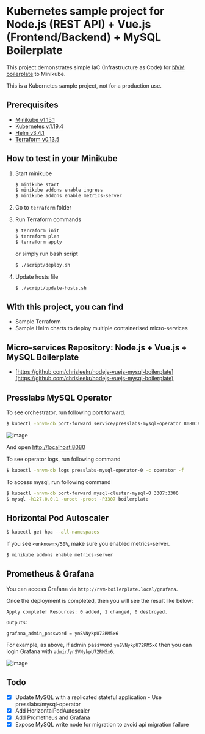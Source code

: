 # Kubernetes sample project for Node.js (REST API) + Vue.js (Frontend/Backend) + MySQL Boilerplate

This project demonstrates simple IaC (Infrastructure as Code) for [NVM boilerplate](https://github.com/chrisleekr/nodejs-vuejs-mysql-boilerplate) to Minikube.

This is a Kubernetes sample project, not for a production use.

## Prerequisites

- [Minikube v1.15.1](https://kubernetes.io/docs/tasks/tools/install-minikube/)
- [Kubernetes v.1.19.4](https://kubernetes.io/docs/tasks/tools/install-kubectl/)
- [Helm v3.4.1](https://helm.sh/docs/intro/install/)
- [Terraform v0.13.5](https://learn.hashicorp.com/tutorials/terraform/install-cli)

## How to test in your Minikube

1. Start minikube

   ```bash
   $ minikube start
   $ minikube addons enable ingress
   $ minikube addons enable metrics-server
   ```

2. Go to `terraform` folder
3. Run Terraform commands

   ```bash
   $ terraform init
   $ terraform plan
   $ terraform apply
   ```

   or simply run bash script

   ```bash
   $ ./script/deploy.sh
   ```

4. Update hosts file

   ```bash
   $ ./script/update-hosts.sh
   ```

## With this project, you can find

- Sample Terraform
- Sample Helm charts to deploy multiple containerised micro-services

## Micro-services Repository: Node.js + Vue.js + MySQL Boilerplate

- [https://github.com/chrisleekr/nodejs-vuejs-mysql-boilerplate](https://github.com/chrisleekr/nodejs-vuejs-mysql-boilerplate)

## Presslabs MySQL Operator

To see orchestrator, run following port forward.

```bash
$ kubectl -nnvm-db port-forward service/presslabs-mysql-operator 8080:80
```

![image](https://user-images.githubusercontent.com/5715919/100513791-ed9ff900-31c3-11eb-80c6-7a3d332d272d.png)

And open [http://localhost:8080](http://localhost:8080)

To see operator logs, run following command

```bash
$ kubectl -nnvm-db logs presslabs-mysql-operator-0 -c operator -f
```

To access mysql, run following command

```bash
$ kubectl -nnvm-db port-forward mysql-cluster-mysql-0 3307:3306
$ mysql -h127.0.0.1 -uroot -proot -P3307 boilerplate
```

## Horizontal Pod Autoscaler

```bash
$ kubectl get hpa --all-namespaces
```

If you see `<unknown>/50%`, make sure you enabled metrics-server.

```bash
$ minikube addons enable metrics-server
```

## Prometheus & Grafana

You can access Grafana via `http://nvm-boilerplate.local/grafana`.

Once the deployment is completed, then you will see the result like below:

```text
Apply complete! Resources: 0 added, 1 changed, 0 destroyed.

Outputs:

grafana_admin_password = ynSVNykpU72RM5x6
```

For example, as above, if admin password `ynSVNykpU72RM5x6` then you can login Grafana with `admin`/`ynSVNykpU72RM5x6`.

![image](https://user-images.githubusercontent.com/5715919/100513860-4a031880-31c4-11eb-8ef2-04202055aa78.png)

## Todo

- [x] Update MySQL with a replicated stateful application - Use presslabs/mysql-operator
- [x] Add HorizontalPodAutoscaler
- [x] Add Prometheus and Grafana
- [x] Expose MySQL write node for migration to avoid api migration failure
